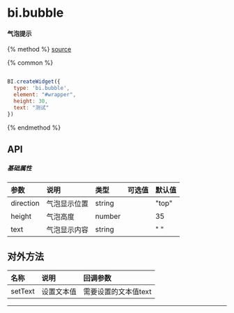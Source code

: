 # bi.bubble

#### 气泡提示

{% method %}
[source](https://jsfiddle.net/fineui/4u705v2v/)

{% common %}
```javascript

BI.createWidget({
  type: 'bi.bubble',
  element: "#wrapper",
  height: 30,
  text: "测试"
})

```

{% endmethod %}


## API
##### 基础属性

| 参数        | 说明            | 类型    | 可选值 | 默认值
| :------     |:-------------   | :-----  | :----  |:----
| direction   | 气泡显示位置    | string  |        |  "top"  |
| height      | 气泡高度        | number  |        | 35      |
| text        | 气泡显示内容    | string  |        | " "     |



## 对外方法
| 名称     | 说明          |  回调参数     
| :------  |:------------- | :-----   
| setText  | 设置文本值    | 需要设置的文本值text|


---